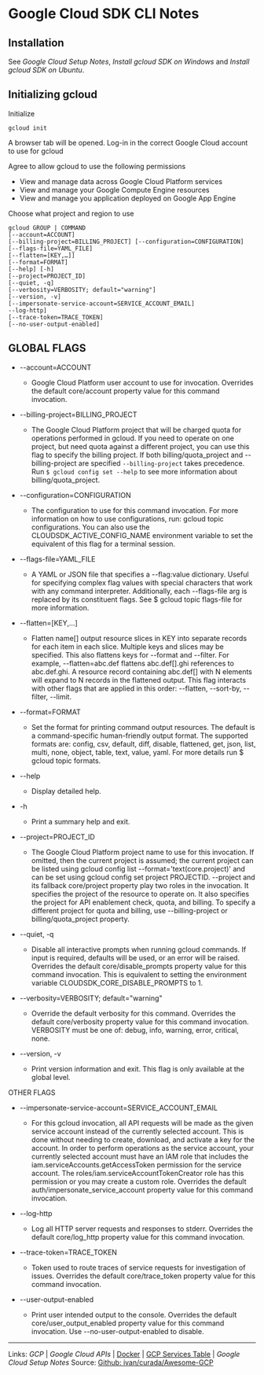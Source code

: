 # Google Cloud SDK CLI Notes

## Installation

See *Google Cloud Setup Notes*,  *Install gcloud SDK on Windows* and *Install gcloud SDK on Ubuntu*.

## Initializing gcloud

Initialize

````cli
gcloud init
````

A browser tab will be opened. Log-in in the correct Google Cloud account to use for gcloud

Agree to allow gcloud to use the following permissions

* View and manage data across Google Cloud Platform services
* View and manage your Google Compute Engine resources
* View and manage you application deployed on Google App Engine

Choose what project and region to use

````cli
gcloud GROUP | COMMAND
[--account=ACCOUNT]
[--billing-project=BILLING_PROJECT] [--configuration=CONFIGURATION]
[--flags-file=YAML_FILE]
[--flatten=[KEY,…]]
[--format=FORMAT]
[--help] [-h]
[--project=PROJECT_ID]
[--quiet, -q]
[--verbosity=VERBOSITY; default="warning"]
[--version, -v]
[--impersonate-service-account=SERVICE_ACCOUNT_EMAIL]
--log-http]
[--trace-token=TRACE_TOKEN]
[--no-user-output-enabled]
````

## GLOBAL FLAGS

* --account=ACCOUNT
  
  * Google Cloud Platform user account to use for invocation. Overrides the default core/account property value for this command invocation.
* --billing-project=BILLING_PROJECT
  
  * The Google Cloud Platform project that will be charged quota for operations performed in gcloud. If you need to operate on one project, but need quota against a different project, you can use this flag to specify the billing project. If both billing/quota_project and --billing-project are specified
    `--billing-project` takes precedence. Run `$ gcloud config set --help` to see more information about billing/quota_project.
* --configuration=CONFIGURATION
  
  * The configuration to use for this command invocation. For more information on how to use configurations, run: gcloud topic configurations. You can also use the CLOUDSDK_ACTIVE_CONFIG_NAME environment variable to set the equivalent of this flag for a terminal session.
* --flags-file=YAML_FILE
  
  * A YAML or JSON file that specifies a --flag:value dictionary. Useful for specifying complex flag values with special characters that work with any command interpreter. Additionally, each --flags-file arg is replaced by its constituent flags. See $ gcloud topic flags-file for more information.
* --flatten=\[KEY,…\]
  
  * Flatten name\[\] output resource slices in KEY into separate records for each item in each slice. Multiple keys and slices may be specified. This also flattens keys for --format and --filter. For example, --flatten=abc.def flattens abc.def\[\].ghi references to abc.def.ghi. A resource record containing abc.def\[\] with N elements will expand to N records in the flattened output. This flag interacts with other flags that are applied in this order: --flatten, --sort-by, --filter, --limit.
* --format=FORMAT
  
  * Set the format for printing command output resources. The default is a command-specific human-friendly output format. The supported formats are: config, csv, default, diff, disable, flattened, get, json, list, multi, none, object, table, text, value, yaml. For more details run $ gcloud topic formats.
* --help
  
  * Display detailed help.
* -h
  
  * Print a summary help and exit.
* --project=PROJECT_ID
  
  * The Google Cloud Platform project name to use for this invocation. If omitted, then the current project is assumed; the current project can be listed using gcloud config list --format='text(core.project)' and can be set using gcloud config set project PROJECTID. --project and its fallback core/project property play two roles in the invocation. It specifies the project of the resource to operate on. It also specifies the project for API enablement check, quota, and billing. To specify a different project for quota and billing, use --billing-project or billing/quota_project property.
* --quiet, -q
  
  * Disable all interactive prompts when running gcloud commands. If input is required, defaults will be used, or an error will be raised. Overrides the default core/disable_prompts property value for this command invocation. This is equivalent to setting the environment variable CLOUDSDK_CORE_DISABLE_PROMPTS to 1.
* --verbosity=VERBOSITY; default="warning"
  
  * Override the default verbosity for this command. Overrides the default core/verbosity property value for this command invocation. VERBOSITY must be one of: debug, info, warning, error, critical, none.
* --version, -v
  
  * Print version information and exit. This flag is only available at the global level.

OTHER FLAGS

* --impersonate-service-account=SERVICE_ACCOUNT_EMAIL
  
  * For this gcloud invocation, all API requests will be made as the given service account instead of the currently selected account. This is done without needing to create, download, and activate a key for the account. In order to perform operations as the service account, your currently selected account must have an IAM role that includes the iam.serviceAccounts.getAccessToken permission for the service account. The roles/iam.serviceAccountTokenCreator role has this permission or you may create a custom role. Overrides the default auth/impersonate_service_account property value for this command invocation.
* --log-http
  
  * Log all HTTP server requests and responses to stderr. Overrides the default core/log_http property value for this command invocation.
* --trace-token=TRACE_TOKEN
  
  * Token used to route traces of service requests for investigation of issues. Overrides the default core/trace_token property value for this command invocation.
* --user-output-enabled
  
  * Print user intended output to the console. Overrides the default core/user_output_enabled property value for this command invocation. Use --no-user-output-enabled to disable.

---

Links:  *GCP* | *Google Cloud APIs* | [Docker](../../Docker/Docker.md) | [GCP Services Table](GCP%20Services%20Table.md) | *Google Cloud Setup Notes*
Source: [Github: ivan/curada/Awesome-GCP](https://github.com/ivan-curada/Awesome-GCP)
